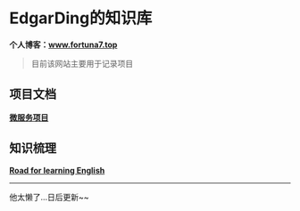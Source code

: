 # EdgarDing的知识库

 **个人博客：www.fortuna7.top**

> 目前该网站主要用于记录项目

## 项目文档

[**微服务项目**](microservice-platform-doc/README.md)



## 知识梳理

[**Road for learning English** ](english/README.md) 



------

他太懒了...日后更新~~
